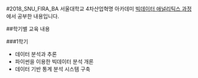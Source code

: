 #2018_SNU_FIRA_BA
서울대학교 4차산업혁명 아카데미 [빅데이터 애널리틱스 과정](http://bdi.snu.ac.kr/academy/portal/index.php/ba_intro/)에서 공부한 내용입니다.

##학기별 교육 내용

###1학기
- 데이터 분석과 추론
- 파이썬을 이용한 빅데이터 분석 개론
- 데이터 기반 통계 분석 시스템 구축

